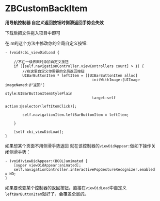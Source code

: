 # ZBCustomBackItem
**用导航控制器 自定义返回按钮时侧滑返回手势会失效**

下载后把文件拖入项目中即可

在.m的这个方法中修改你的全局自定义按钮:
```objc
- (void)cbi_viewDidLoad {
    
    //不在一级界面时添加自定义按钮
    if ([self.navigationController.viewControllers count] > 1) {
        //在这里自定义你需要的全局返回按钮
        UIBarButtonItem * leftItem = [[UIBarButtonItem alloc]
                                        initWithImage:[UIImage imageNamed:@"返回"] 
                                        style:UIBarButtonItemStylePlain 
                                        target:self 
                                        action:@selector(leftItemClick)];

        self.navigationItem.leftBarButtonItem = leftItem;
        
    }
    
    [self cbi_viewDidLoad];
}
```

如果想某个页面不用侧滑手势返回
就在该控制器的`viewDidAppear:`做如下操作关闭侧滑手势：
```objc
- (void)viewDidAppear:(BOOL)animated {
    [super viewDidAppear:animated];
    self.navigationController.interactivePopGestureRecognizer.enabled = NO;
}
```
如果要改变某个控制器的返回按钮，直接在`viewDidLoad`中自定义`leftBarButtonItem`就好了，会覆盖全局的。
